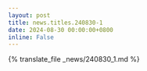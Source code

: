 ```yaml
---
layout: post
title: news.titles.240830-1
date: 2024-08-30 00:00:00+0800
inline: False
---
```


{% translate_file _news/240830_1.md %}
